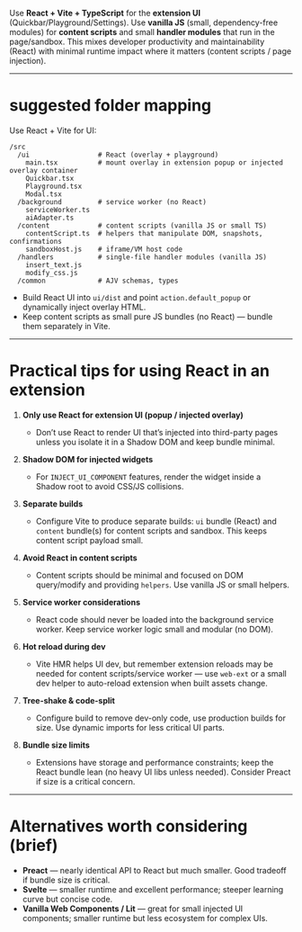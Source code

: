 
Use **React + Vite + TypeScript** for the **extension UI** (Quickbar/Playground/Settings). Use **vanilla JS** (small, dependency-free modules) for **content scripts** and small **handler modules** that run in the page/sandbox.
This mixes developer productivity and maintainability (React) with minimal runtime impact where it matters (content scripts / page injection).

---

# suggested folder mapping

Use React + Vite for UI:

```
/src
  /ui                 # React (overlay + playground)
    main.tsx          # mount overlay in extension popup or injected overlay container
    Quickbar.tsx
    Playground.tsx
    Modal.tsx
  /background         # service worker (no React)
    serviceWorker.ts
    aiAdapter.ts
  /content            # content scripts (vanilla JS or small TS)
    contentScript.ts  # helpers that manipulate DOM, snapshots, confirmations
    sandboxHost.js    # iframe/VM host code
  /handlers           # single-file handler modules (vanilla JS)
    insert_text.js
    modify_css.js
  /common             # AJV schemas, types
```

* Build React UI into `ui/dist` and point `action.default_popup` or dynamically inject overlay HTML.
* Keep content scripts as small pure JS bundles (no React) — bundle them separately in Vite.

---

# Practical tips for using React in an extension

1. **Only use React for extension UI (popup / injected overlay)**

   * Don’t use React to render UI that’s injected into third-party pages unless you isolate it in a Shadow DOM and keep bundle minimal.

2. **Shadow DOM for injected widgets**

   * For `INJECT_UI_COMPONENT` features, render the widget inside a Shadow root to avoid CSS/JS collisions.

3. **Separate builds**

   * Configure Vite to produce separate builds: `ui` bundle (React) and `content` bundle(s) for content scripts and sandbox. This keeps content script payload small.

4. **Avoid React in content scripts**

   * Content scripts should be minimal and focused on DOM query/modify and providing `helpers`. Use vanilla JS or small helpers.

5. **Service worker considerations**

   * React code should never be loaded into the background service worker. Keep service worker logic small and modular (no DOM).

6. **Hot reload during dev**

   * Vite HMR helps UI dev, but remember extension reloads may be needed for content scripts/service worker — use `web-ext` or a small dev helper to auto-reload extension when built assets change.

7. **Tree-shake & code-split**

   * Configure build to remove dev-only code, use production builds for size. Use dynamic imports for less critical UI parts.

8. **Bundle size limits**

   * Extensions have storage and performance constraints; keep the React bundle lean (no heavy UI libs unless needed). Consider Preact if size is a critical concern.

---

# Alternatives worth considering (brief)

* **Preact** — nearly identical API to React but much smaller. Good tradeoff if bundle size is critical.
* **Svelte** — smaller runtime and excellent performance; steeper learning curve but concise code.
* **Vanilla Web Components / Lit** — great for small injected UI components; smaller runtime but less ecosystem for complex UIs.
